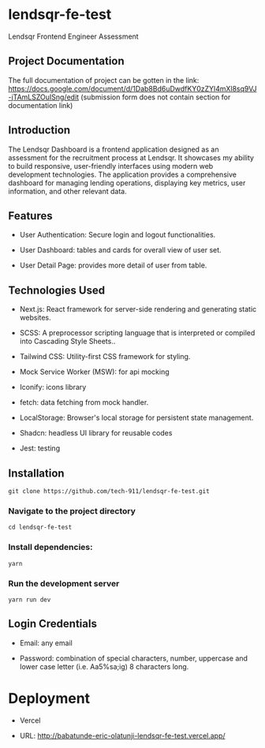 #  lendsqr-fe-test

  

Lendsqr Frontend Engineer Assessment

  ## Project Documentation
  The full documentation of project can be gotten in the link: 
  https://docs.google.com/document/d/1Dab8Bd6uDwdfKY0zZYl4mXl8sq9VJ-jTAmLSZOuISng/edit 
  (submission form does not contain section for documentation link)

##  Introduction

  

The Lendsqr Dashboard is a frontend application designed as an assessment for the recruitment process at Lendsqr. It showcases my ability to build responsive, user-friendly interfaces using modern web development technologies. The application provides a comprehensive dashboard for managing lending operations, displaying key metrics, user information, and other relevant data.

  

##  Features

  

- User Authentication: Secure login and logout functionalities.

- User Dashboard: tables and cards for overall view of user set.

- User Detail Page: provides more detail of user from table.

  

##  Technologies Used

  

- Next.js: React framework for server-side rendering and generating static websites.

- SCSS: A preprocessor scripting language that is interpreted or compiled into Cascading Style Sheets..

- Tailwind CSS: Utility-first CSS framework for styling.

- Mock Service Worker (MSW): for api mocking

- Iconify: icons library

- fetch: data fetching from mock handler.

- LocalStorage: Browser's local storage for persistent state management.

- Shadcn: headless UI library for reusable codes

- Jest: testing

  

##  Installation

  

    git clone https://github.com/tech-911/lendsqr-fe-test.git

  

###  Navigate to the project directory

  

    cd lendsqr-fe-test

  

###  Install dependencies:

  

    yarn

  

###  Run the development server

  

    yarn run dev

  

##  Login Credentials

  

- Email: any email

- Password: combination of special characters, number, uppercase and lower case letter (i.e. Aa5%sa;ig) 8 characters long.

  

#  Deployment

  

- Vercel

- URL: http://babatunde-eric-olatunji-lendsqr-fe-test.vercel.app/
